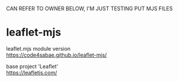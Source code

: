 CAN REFER TO OWNER BELOW, I'M JUST TESTING PUT MJS FILES

# leaflet-mjs
leaflet.mjs module version  
https://code4sabae.github.io/leaflet-mjs/  

base project 'Leaflet'    
https://leafletjs.com/  
